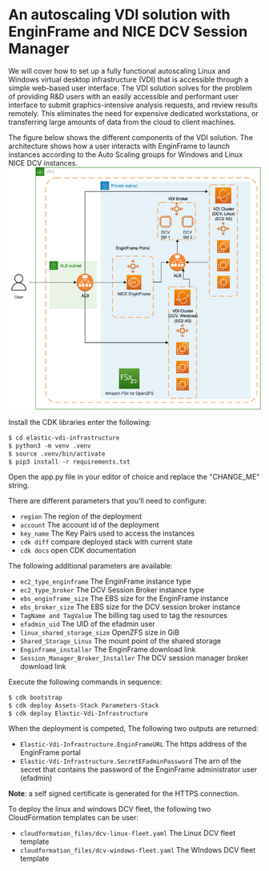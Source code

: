 # An autoscaling VDI solution with EnginFrame and NICE DCV Session Manager

We will cover how to set up a fully functional autoscaling Linux and Windows virtual desktop infrastructure (VDI) 
that is accessible through a simple web-based user interface. The VDI solution solves for the problem of providing R&D users
with an easily accessible and performant user interface to submit graphics-intensive analysis requests, and review results remotely.
This eliminates the need for expensive dedicated workstations, or transferring large amounts of data from the cloud to client machines. 

The figure below shows the different components of the VDI solution. 
The architecture shows how a user interacts with EnginFrame to launch instances according to the Auto Scaling groups for Windows and Linux NICE DCV instances.
 ![Architecture diagram](diagram.png)


Install the CDK libraries enter the following:

```
$ cd elastic-vdi-infrastructure
$ python3 -m venv .venv
$ source .venv/bin/activate
$ pip3 install -r requirements.txt
```

Open the app.py file in your editor of choice and replace the "CHANGE_ME" string.

There are different parameters that you’ll need to configure:

 * `region`          The region of the deployment
 * `account`         The account id of the deployment
 * `key_name`        The Key Pairs used to access the instances
 * `cdk diff`        compare deployed stack with current state
 * `cdk docs`        open CDK documentation
 
The following additional parameters are available: 

 * `ec2_type_enginframe`               The EnginFrame instance type
 * `ec2_type_broker`                   The DCV Session Broker instance type
 * `ebs_enginframe_size`               The EBS size for the EnginFrame instance
 * `ebs_broker_size`                   The EBS size for the DCV session broker instance
 * `TagName and TagValue`              The billing tag used to tag the resources
 * `efadmin_uid`                       The UID of the efadmin user
 * `linux_shared_storage_size`         OpenZFS size in GiB
 * `Shared_Storage_Linux`              The mount point of the shared storage
 * `Enginframe_installer`              The EnginFrame download link
 * `Session_Manager_Broker_Installer`  The DCV session manager broker download link

Execute the following commands in sequence:

```
$ cdk bootstrap
$ cdk deploy Assets-Stack Parameters-Stack
$ cdk deploy Elastic-Vdi-Infrastructure
```

When the deployment is competed, The following two outputs are returned:

 * `Elastic-Vdi-Infrastructure.EnginFrameURL`                 The https address of the EnginFrame portal
 * `Elastic-Vdi-Infrastructure.SecretEFadminPassword`         The arn of the secret that contains the password of the EnginFrame administrator user (efadmin)

**Note**: a self signed certificate is generated for the HTTPS connection.


To deploy the linux and windows DCV fleet, the following two CloudFormation templates can be user:
  * `cloudformation_files/dcv-linux-fleet.yaml`          The Linux DCV fleet template
  * `cloudformation_files/dcv-windows-fleet.yaml`        The WIndows DCV fleet template
